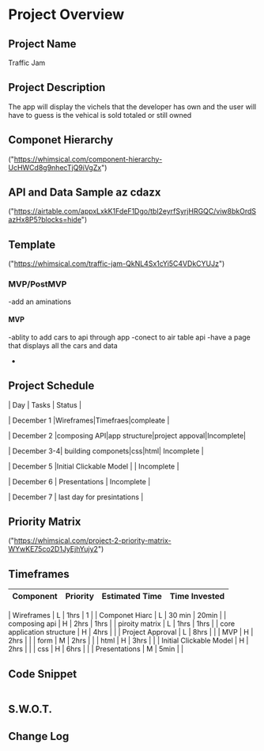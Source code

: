 # Project Overview

## Project Name

Traffic Jam

## Project Description

The app will display the vichels that the developer has own and the user will have to guess is the vehical is sold totaled or still owned

## Componet Hierarchy

("https://whimsical.com/component-hierarchy-UcHWCd8g9nhecTjQ9iVgZx")

## API and Data Sample az cdazx

("https://airtable.com/appxLxkK1FdeF1Dgo/tbl2eyrfSyrjHRGQC/viw8bkOrdSazHx8P5?blocks=hide")

## Template

("https://whimsical.com/traffic-jam-QkNL4Sx1cYi5C4VDkCYUJz")

### MVP/PostMVP

-add an aminations

#### MVP

-ablity to add cars to api through app
-conect to air table api
-have a page that displays all the cars and data

-

## Project Schedule

| Day | Tasks | Status |

| December 1 |Wireframes|Timefraes|compleate |

| December 2 |composing API|app structure|project appoval|Incomplete|

| December 3-4| building componets|css|html| Incomplete |

| December 5 |Initial Clickable Model | | Incomplete |

| December 6 | Presentations | Incomplete |

| December 7 | last day for presintations |

## Priority Matrix

("https://whimsical.com/project-2-priority-matrix-WYwKE75co2D1JyEjhYujy2")

## Timeframes

| Component | Priority | Estimated Time | Time Invested |
| --------- | :------: | :------------: | :-----------: |

| Wireframes | L | 1hrs | 1 |
| Componet Hiarc | L | 30 min | 20min |
| composing api | H | 2hrs | 1hrs |
| piroity matrix | L | 1hrs | 1hrs |
| core application structure | H | 4hrs | |
| Project Approval | L | 8hrs | |
| MVP | H | 2hrs | |
| form | M | 2hrs | |
| html | H | 3hrs | |
| Initial Clickable Model | H | 2hrs | |
| css | H | 6hrs | |
| Presentations | M | 5min | |

## Code Snippet

```

```

## S.W.O.T.

## Change Log

